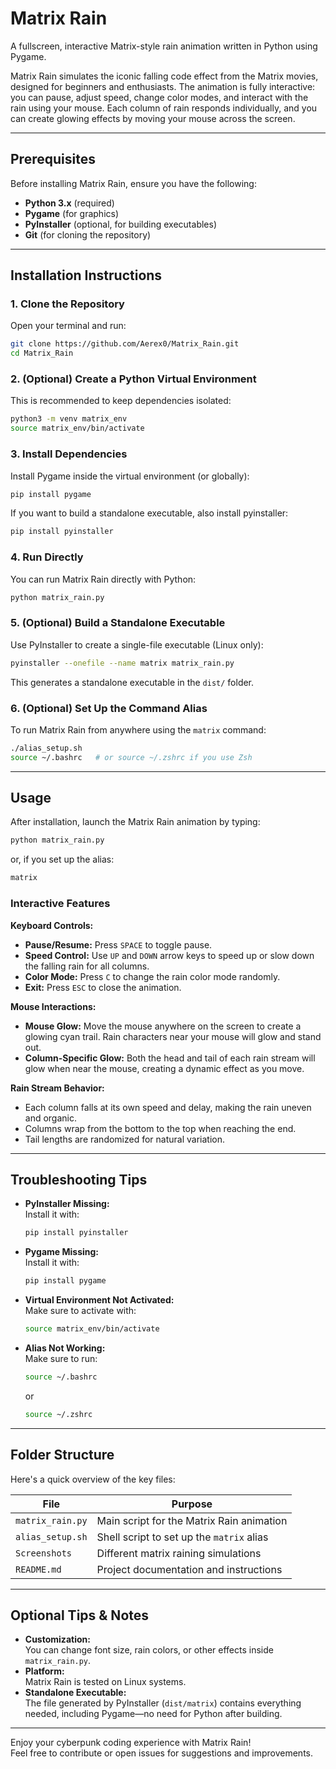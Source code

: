 # Matrix Rain

A fullscreen, interactive Matrix-style rain animation written in Python using Pygame.

Matrix Rain simulates the iconic falling code effect from the Matrix movies, designed for beginners and enthusiasts. The animation is fully interactive: you can pause, adjust speed, change color modes, and interact with the rain using your mouse. Each column of rain responds individually, and you can create glowing effects by moving your mouse across the screen.

---

## Prerequisites

Before installing Matrix Rain, ensure you have the following:

- **Python 3.x** (required)
- **Pygame** (for graphics)
- **PyInstaller** (optional, for building executables)
- **Git** (for cloning the repository)

---

## Installation Instructions

### 1. Clone the Repository

Open your terminal and run:

```bash
git clone https://github.com/Aerex0/Matrix_Rain.git
cd Matrix_Rain
```

### 2. (Optional) Create a Python Virtual Environment

This is recommended to keep dependencies isolated:

```bash
python3 -m venv matrix_env
source matrix_env/bin/activate
```

### 3. Install Dependencies

Install Pygame inside the virtual environment (or globally):

```bash
pip install pygame
```

If you want to build a standalone executable, also install pyinstaller:

```bash
pip install pyinstaller
```

### 4. Run Directly

You can run Matrix Rain directly with Python:

```bash
python matrix_rain.py
```

### 5. (Optional) Build a Standalone Executable

Use PyInstaller to create a single-file executable (Linux only):

```bash
pyinstaller --onefile --name matrix matrix_rain.py
```

This generates a standalone executable in the `dist/` folder.

### 6. (Optional) Set Up the Command Alias

To run Matrix Rain from anywhere using the `matrix` command:

```bash
./alias_setup.sh
source ~/.bashrc   # or source ~/.zshrc if you use Zsh
```

---

## Usage

After installation, launch the Matrix Rain animation by typing:

```bash
python matrix_rain.py
```
or, if you set up the alias:
```bash
matrix
```

### Interactive Features

**Keyboard Controls:**
- **Pause/Resume:** Press `SPACE` to toggle pause.
- **Speed Control:** Use `UP` and `DOWN` arrow keys to speed up or slow down the falling rain for all columns.
- **Color Mode:** Press `C` to change the rain color mode randomly.
- **Exit:** Press `ESC` to close the animation.

**Mouse Interactions:**
- **Mouse Glow:** Move the mouse anywhere on the screen to create a glowing cyan trail. Rain characters near your mouse will glow and stand out.
- **Column-Specific Glow:** Both the head and tail of each rain stream will glow when near the mouse, creating a dynamic effect as you move.

**Rain Stream Behavior:**
- Each column falls at its own speed and delay, making the rain uneven and organic.
- Columns wrap from the bottom to the top when reaching the end.
- Tail lengths are randomized for natural variation.

---

## Troubleshooting Tips

- **PyInstaller Missing:**  
  Install it with:
  ```bash
  pip install pyinstaller
  ```
- **Pygame Missing:**  
  Install it with:
  ```bash
  pip install pygame
  ```
- **Virtual Environment Not Activated:**  
  Make sure to activate with:
  ```bash
  source matrix_env/bin/activate
  ```
- **Alias Not Working:**  
  Make sure to run:
  ```bash
  source ~/.bashrc
  ```
  or
  ```bash
  source ~/.zshrc
  ```

---

## Folder Structure

Here's a quick overview of the key files:

| File               | Purpose                                   |
|--------------------|-------------------------------------------|
| `matrix_rain.py`   | Main script for the Matrix Rain animation |
| `alias_setup.sh`   | Shell script to set up the `matrix` alias |
| `Screenshots`      | Different matrix raining simulations      |
| `README.md`        | Project documentation and instructions    |

---

## Optional Tips & Notes

- **Customization:**  
  You can change font size, rain colors, or other effects inside `matrix_rain.py`.
- **Platform:**  
  Matrix Rain is tested on Linux systems.
- **Standalone Executable:**  
  The file generated by PyInstaller (`dist/matrix`) contains everything needed, including Pygame—no need for Python after building.

---

Enjoy your cyberpunk coding experience with Matrix Rain!  
Feel free to contribute or open issues for suggestions and improvements.
